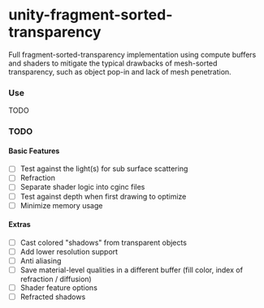 # unity-fragment-sorted-transparency

Full fragment-sorted-transparency implementation using compute buffers and shaders to mitigate the typical drawbacks of mesh-sorted transparency, such as object pop-in and lack of mesh penetration. 

### Use
TODO

### TODO
#### Basic Features
- [ ] Test against the light(s) for sub surface scattering
- [ ] Refraction
- [ ] Separate shader logic into cginc files
- [ ] Test against depth when first drawing to optimize
- [ ] Minimize memory usage

#### Extras
- [ ] Cast colored "shadows" from transparent objects
- [ ] Add lower resolution support
- [ ] Anti aliasing
- [ ] Save material-level qualities in a different buffer (fill color, index of refraction / diffusion)
- [ ] Shader feature options
- [ ] Refracted shadows
